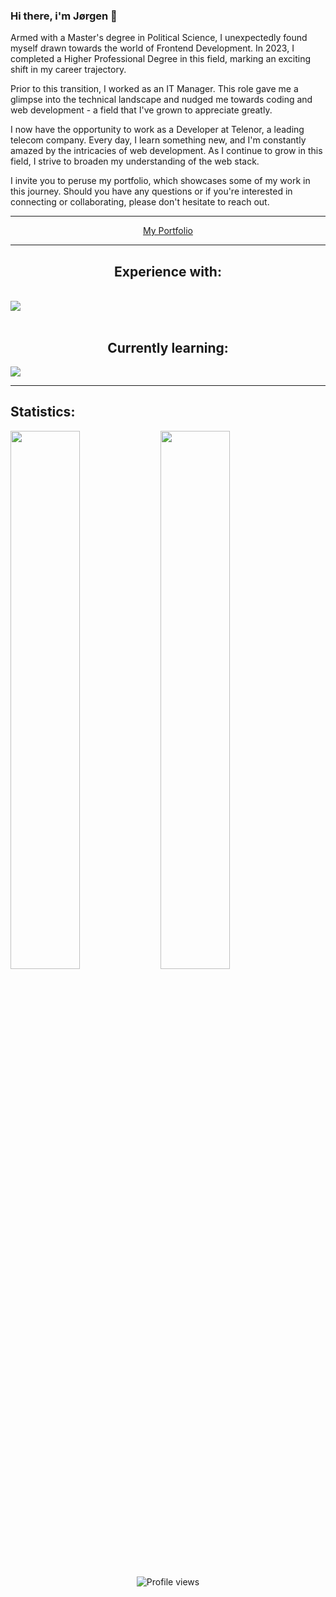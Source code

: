 ### Hi there, i'm Jørgen 👋

Armed with a Master's degree in Political Science, I unexpectedly found myself drawn towards the world of Frontend Development. In 2023, I completed a Higher Professional Degree in this field, marking an exciting shift in my career trajectory.

Prior to this transition, I worked as an IT Manager. This role gave me a glimpse into the technical landscape and nudged me towards coding and web development - a field that I've grown to appreciate greatly.

I now have the opportunity to work as a Developer at Telenor, a leading telecom company. Every day, I learn something new, and I'm constantly amazed by the intricacies of web development. As I continue to grow in this field, I strive to broaden my understanding of the web stack.

I invite you to peruse my portfolio, which showcases some of my work in this journey. Should you have any questions or if you're interested in connecting or collaborating, please don't hesitate to reach out.

<hr>

<p align="center"><a href="https://singular-narwhal-a905a6.netlify.app/">My Portfolio</a></p>
<hr>

<div>
  <h2 align="center">Experience with:</h2>
      <br>
    <a href="https://skillicons.dev">
      <img src="https://skillicons.dev/icons?i=html,css,react,js,python,github,ps,netlify,vscode,figma" />
    </a>
    <br>
    <br>
    <h2 align="center">Currently learning:</h2>
     <img src="https://skillicons.dev/icons?i=nextjs" />
</div>
<hr>

<h2>Statistics:</h2>
<div>
 <img class="img" align="left" width="47%" src="https://github-readme-stats.vercel.app/api?username=Jorgen-S-Engh&show_icons=true&theme=dracula" />
 <img class="img" align="left" width="47%" src="https://github-readme-stats.vercel.app/api/top-langs/?username=Jorgen-S-Engh&theme=dracula&layout=compact" />
</div>



<div align="center">
  
![Profile views](https://gpvc.arturio.dev/Jorgen-S-Engh)  
  
</div>
